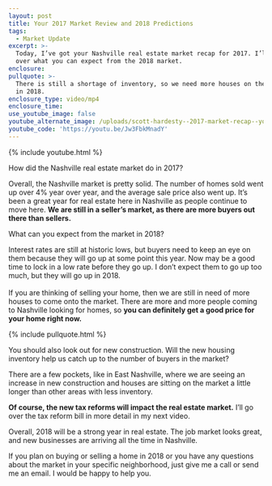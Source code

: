 ```yaml
---
layout: post
title: Your 2017 Market Review and 2018 Predictions
tags:
  - Market Update
excerpt: >-
  Today, I’ve got your Nashville real estate market recap for 2017. I’ll also go
  over what you can expect from the 2018 market.
enclosure:
pullquote: >-
  There is still a shortage of inventory, so we need more houses on the market
  in 2018.
enclosure_type: video/mp4
enclosure_time:
use_youtube_image: false
youtube_alternate_image: /uploads/scott-hardesty--2017-market-recap--youtube.jpg
youtube_code: 'https://youtu.be/Jw3FbkMnadY'
---
```



{% include youtube.html %}

How did the Nashville real estate market do in 2017?

Overall, the Nashville market is pretty solid. The number of homes sold went up over 4% year over year, and the average sale price also went up. It’s been a great year for real estate here in Nashville as people continue to move here. **We are still in a seller’s market, as there are more buyers out there than sellers.**

What can you expect from the market in 2018?

Interest rates are still at historic lows, but buyers need to keep an eye on them because they will go up at some point this year. Now may be a good time to lock in a low rate before they go up. I don’t expect them to go up too much, but they will go up in 2018.<br><br>If you are thinking of selling your home, then we are still in need of more houses to come onto the market. There are more and more people coming to Nashville looking for homes, so **you can definitely get a good price for your home right now.**

{% include pullquote.html %}

You should also look out for new construction. Will the new housing inventory help us catch up to the number of buyers in the market?

There are a few pockets, like in East Nashville, where we are seeing an increase in new construction and houses are sitting on the market a little longer than other areas with less inventory.

**Of course, the new tax reforms will impact the real estate market.** I’ll go over the tax reform bill in more detail in my next video.

Overall, 2018 will be a strong year in real estate. The job market looks great, and new businesses are arriving all the time in Nashville.

If you plan on buying or selling a home in 2018 or you have any questions about the market in your specific neighborhood, just give me a call or send me an email. I would be happy to help you.